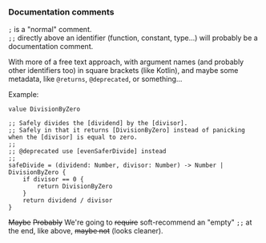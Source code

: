 ### Documentation comments

`;` is a "normal" comment.\
`;;` directly above an identifier (function, constant, type...) will probably be a documentation comment.

With more of a free text approach, with argument names (and probably other identifiers too) in square brackets (like Kotlin),
and maybe some metadata, like `@returns`, `@deprecated`, or something...

Example:

```
value DivisionByZero

;; Safely divides the [dividend] by the [divisor].
;; Safely in that it returns [DivisionByZero] instead of panicking when the [divisor] is equal to zero.
;;
;; @deprecated use [evenSaferDivide] instead
;;
safeDivide = (dividend: Number, divisor: Number) -> Number | DivisionByZero {
    if divisor == 0 {
        return DivisionByZero
    }
    return dividend / divisor
}
```

~~Maybe~~ ~~Probably~~ We're going to ~~require~~ soft-recommend an "empty" `;;` at the end, like above, ~~maybe not~~ (looks cleaner).